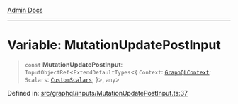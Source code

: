 [Admin Docs](/)

***

# Variable: MutationUpdatePostInput

> `const` **MutationUpdatePostInput**: `InputObjectRef`\<`ExtendDefaultTypes`\<\{ `Context`: [`GraphQLContext`](../../../context/type-aliases/GraphQLContext.md); `Scalars`: [`CustomScalars`](../../../scalars/type-aliases/CustomScalars.md); \}\>, `any`\>

Defined in: [src/graphql/inputs/MutationUpdatePostInput.ts:37](https://github.com/PurnenduMIshra129th/talawa-api/blob/4369c9351f5b76f958b297b25ab2b17196210af9/src/graphql/inputs/MutationUpdatePostInput.ts#L37)
